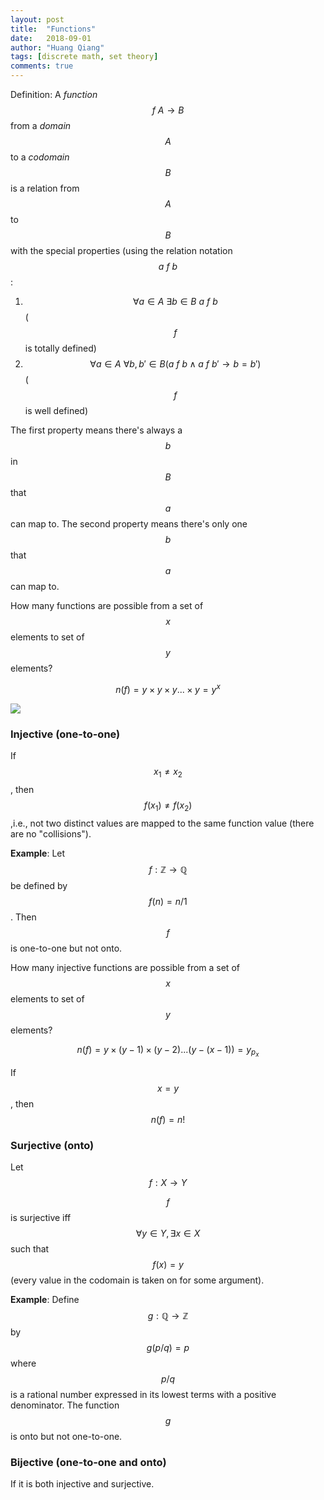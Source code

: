 ```yaml
---
layout: post
title:  "Functions"
date:   2018-09-01
author: "Huang Qiang"
tags: [discrete math, set theory]
comments: true
---
```


Definition: A _function_ $$f\ A \rightarrow B$$ from a _domain_ $$A$$ to a _codomain_ $$B$$ is a relation from $$A$$ to $$B$$ with the special properties (using the relation notation $$a\ f\ b$$:

1. $$\forall a \in A\ \exists b \in B\ a\ f\ b$$ ($$f$$ is totally defined)
2. $$\forall a \in A\ \forall b, b' \in B (a\ f\ b \wedge a\ f\ b' \rightarrow b = b')$$ ($$f$$ is well defined)

The first property means there's always a $$b$$ in $$B$$ that $$a$$ can map to. The second property means there's only one $$b$$ that $$a$$ can map to.

How many functions are possible from a set of $$x$$ elements to set of $$y$$ elements?

$$n(f) = y \times y \times y... \times y=y^x$$

![](../images/types_of_functions.png)

### Injective (one-to-one)

If $$x_1 \not= x_2$$, then $$f(x_1) \not=f(x_2)$$,i.e., not two distinct values are mapped to the same function value (there are no "collisions").

**Example**: Let $$f: \mathbb{Z} \rightarrow \mathbb{Q}$$ be defined by $$f(n)=n/1$$. Then $$f$$ is one-to-one but not onto.

How many injective functions are possible from a set of $$x$$ elements to set of $$y$$ elements?

$$n(f) = y \times (y-1) \times (y-2)...(y-(x-1)) = y_{p_x}$$

If $$x=y$$, then $$n(f) = n!$$

### Surjective (onto)

Let $$f: X \rightarrow Y$$

$$f$$ is surjective iff $$\forall y \in Y, \exists x \in X$$ such that $$f(x) = y$$ (every value in the codomain is taken on for some argument).

**Example**: Define $$g: \mathbb{Q} \rightarrow \mathbb{Z}$$ by $$g(p/q)=p$$ where $$p/q$$ is a rational number expressed in its lowest terms with a positive denominator. The function $$g$$ is onto but not one-to-one.

### Bijective (one-to-one and onto)

If it is both injective and surjective.